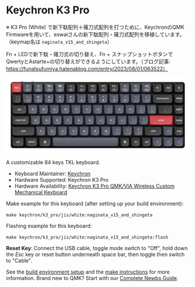 # Keychron K3 Pro

※ K3 Pro (White) で新下駄配列＋薙刀式配列を打つために、KeychronのQMK Firmwareを用いて、eswaiさんの新下駄配列・薙刀式配列を移植しています。（keymap名は `naginata_v15_and_shingeta`）

Fn + LEDで新下駄・薙刀式の切り替え、Fn + スナップショットボタンでQwertyとAstarte+の切り替えができるようにしています。（ブログ記事: https://funatsufumiya.hatenablog.com/entry/2023/08/01/063522）

![Keychron K3 Pro](https://github.com/Keychron/ProductImage/blob/main/K_Pro/k3_pro.jpg?raw=true)

A customizable 84 keys TKL keyboard.

* Keyboard Maintainer: [Keychron](https://github.com/keychron)
* Hardware Supported: Keychron K3 Pro
* Hardware Availability: [Keychron K3 Pro QMK/VIA Wireless Custom Mechanical Keyboard](https://www.keychron.com/products/keychron-k3-pro-qmk-via-wireless-custom-mechanical-keyboard)

Make example for this keyboard (after setting up your build environment):

    make keychron/k3_pro/jis/white:naginata_v15_and_shingeta

Flashing example for this keyboard:

    make keychron/k3_pro/jis/white:naginata_v15_and_shingeta:flash

**Reset Key**: Connect the USB cable, toggle mode switch to "Off", hold down the *Esc* key or reset button underneath space bar, then toggle then switch to "Cable".

See the [build environment setup](https://docs.qmk.fm/#/getting_started_build_tools) and the [make instructions](https://docs.qmk.fm/#/getting_started_make_guide) for more information. Brand new to QMK? Start with our [Complete Newbs Guide](https://docs.qmk.fm/#/newbs).
